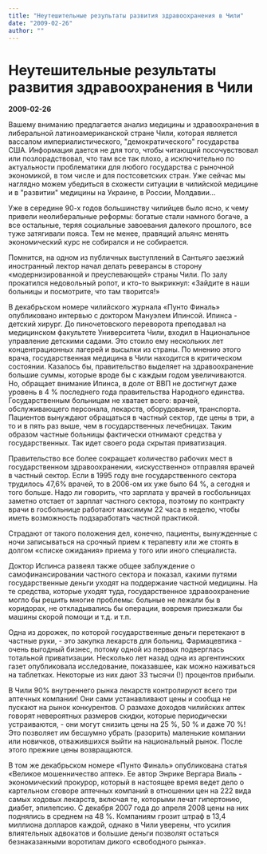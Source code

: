 ```yaml
---
title: "Неутешительные результаты развития здравоохранения в Чили"
date: "2009-02-26"
author: ""
---
```


# Неутешительные результаты развития здравоохранения в Чили

**2009-02-26** 

Вашему вниманию предлагается анализ медицины и здравоохранения в либеральной латиноамериканской стране Чили, которая является вассалом империалистического, "демократического" государства США. Информация дается не для того, чтобы читающий посочувствовал или позлорадствовал, что там все так плохо, а исключительно по актуальности проблематики для любого государства с рыночной экономикой, в том числе и для постсоветских стран. Уже сейчас мы наглядно можем убедиться в схожести ситуации в чилийской медицине и в "развитии" медицины на Украине, в России, Молдавии...

Уже в середине 90-х годов большинству чилийцев было ясно, к чему привели неолиберальные реформы: богатые стали намного богаче, а все остальные, теряя социальные завоевания далекого прошлого, все туже затягивали пояса. Тем не менее, правящий альянс менять экономический курс не собирался и не собирается.

Помнится, на одном из публичных выступлений в Сантьяго заезжий иностранный лектор начал делать реверансы в сторону «модернизированной и преуспевающей» страны Чили. По залу прокатился недовольный ропот, и кто-то выкрикнул: «Зайдите в наши больницы и посмотрите, что там творится!»

В декабрьском номере чилийского журнала «Пунто Финаль» опубликовано интервью с доктором Мануэлем Ипинсой. Ипинса - детский хирург. До пиночетовского переворота преподавал на медицинском факультете Университета Чили, входил в Национальное управление детскими садами. Это стоило ему нескольких лет концентрационных лагерей и высылки из страны. По мнению этого врача, государственная медицина в Чили находится в критическом состоянии. Казалось бы, правительство выделяет на здравоохранение большие суммы, которые вроде бы с каждым годом увеличиваются. Но, обращает внимание Ипинса, в доле от ВВП не достигнут даже уровень в 4 % последнего года правительства Народного единства. Государственным больницам не хватает всего: врачей, обслуживающего персонала, лекарств, оборудования, транспорта. Пациентов вынуждают обращаться в частный сектор, где цены в три, а то и в пять раз выше, чем в государственных лечебницах. Таким образом частные больницы фактически отнимают средства у государственных. Так идет своего рода скрытая приватизация.

Правительство все более сокращает количество рабочих мест в государственном здравоохранении, «искусственно» отправляя врачей в частный сектор. Если в 1995 году вне государственного сектора трудилось 47,6% врачей, то в 2006-ом их уже было 64 %, а сегодня и того больше. Надо ли говорить, что зарплата у врачей в госбольницах заметно отстает от зарплат частного сектора, поэтому по контракту врачи в госбольнице работают максимум 22 часа в неделю, чтобы иметь возможность подзаработать частной практикой.

Страдают от такого положения дел, конечно, пациенты, вынужденные с ночи записываться на срочный прием к терапевту или же стоять в долгом «списке ожидания» приема у того или иного специалиста. 



Доктор Испинса развеял также общее заблуждение о самофинансировании частного сектора и показал, какими путями государственные деньги уходят на поддержание частной медицины. На те средства, которые уходят туда, государственное здравоохранение могло бы решить многие проблемы: больные не лежали бы в коридорах, не откладывались бы операции, вовремя приезжали бы машины скорой помощи и т.д. и т.п.

Одна из дорожек, по которой государственные деньги перетекают в частные руки, - это закупка лекарств для больниц. Фармацевтика - очень выгодный бизнес, потому одной из первых подверглась тотальной приватизации. Несколько лет назад одна из аргентинских газет опубликовала исследование, показавшее, как можно наживаться на таблетках. Некоторые из них дают 33 тысячи (!) процентов прибыли.

В Чили 90% внутреннего рынка лекарств контролируют всего три аптечных компании! Они сами устанавливают цены и сообща не пускают на рынок конкурентов. О размахе доходов чилийских аптек говорят невероятных размеров скидки, которые периодически устраиваются, - они могут снизить цены на 25 %, 50 % и даже 70 %! Это позволяет им бесшумно убрать (разорить) маленькие компании или новичков, отважившихся выйти на национальный рынок. После этого прежние цены возвращаются.

В том же декабрьском номере «Пунто Финаль» опубликована статья «Великое мошенничество аптек». Ее автор Энрике Вергара Виаль - экономический прокурор, который в настоящее время ведет дело о картельном сговоре аптечных компаний в отношении цен на 222 вида самых ходовых лекарств, включая те, которыми лечат гипертонию, диабет, эпилепсию. С декабря 2007 года до апреля 2008 цены на них поднялись в среднем на 48 %. Компаниям грозит штраф в 13,4 миллиона долларов каждой, однако в Чили уверены, что усилия влиятельных адвокатов и большие деньги позволят остаться безнаказанными воротилам дикого «свободного рынка».